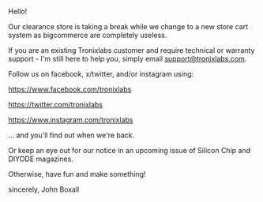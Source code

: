 Hello!

Our clearance store is taking a break while we change to a new store cart system as bigcommerce are completely useless. 

If you are an existing Tronixlabs customer and require technical or warranty support - I'm still here to help you, simply email support@tronixlabs.com.

Follow us on facebook, x/twitter, and/or instagram using:

https://www.facebook.com/tronixlabs

https://twitter.com/tronixlabs

https://www.instagram.com/tronixlabs

... and you'll find out when we're back. 

Or keep an eye out for our notice in an upcoming issue of Silicon Chip and DIYODE magazines. 

Otherwise, have fun and make something!

sincerely,
John Boxall
